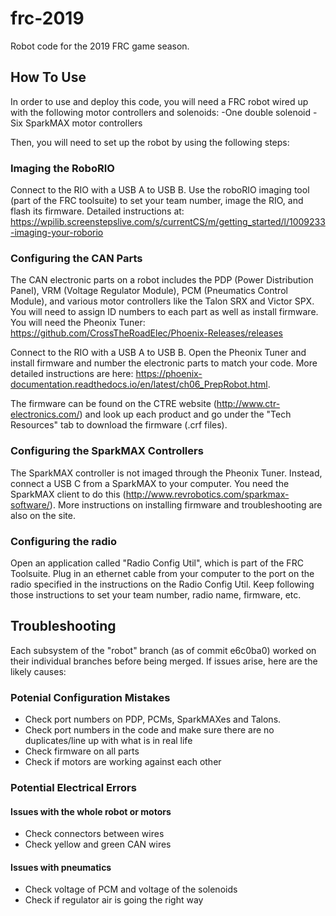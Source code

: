 # frc-2019
Robot code for the 2019 FRC game season.


## How To Use
In order to use and deploy this code, you will need a FRC robot wired up with the following motor controllers and solenoids:
-One double solenoid
-Six SparkMAX motor controllers

Then, you will need to set up the robot by using the following steps:


### Imaging the RoboRIO
Connect to the RIO with a USB A to USB B. Use the roboRIO imaging tool (part of the FRC toolsuite) to set your team number, image the RIO, and flash its firmware. Detailed instructions at: https://wpilib.screenstepslive.com/s/currentCS/m/getting_started/l/1009233-imaging-your-roborio


### Configuring the CAN Parts
The CAN electronic parts on a robot includes the PDP (Power Distribution Panel), VRM (Voltage Regulator Module), PCM (Pneumatics Control Module), and various motor controllers like the Talon SRX and Victor SPX. You will need to assign ID numbers to each part as well as install firmware. You will need the Pheonix Tuner: https://github.com/CrossTheRoadElec/Phoenix-Releases/releases

Connect to the RIO with a USB A to USB B. Open the Pheonix Tuner and install firmware and number the electronic parts to match your code. More detailed instructions are here: https://phoenix-documentation.readthedocs.io/en/latest/ch06_PrepRobot.html. 

The firmware can be found on the CTRE website (http://www.ctr-electronics.com/) and look up each product and go under the "Tech Resources" tab to download the firmware (.crf files). 


### Configuring the SparkMAX Controllers
The SparkMAX controller is not imaged through the Pheonix Tuner. Instead, connect a USB C from a SparkMAX to your computer. You need the SparkMAX client to do this (http://www.revrobotics.com/sparkmax-software/). More instructions on installing firmware and troubleshooting are also on the site.


### Configuring the radio
Open an application called "Radio Config Util", which is part of the FRC Toolsuite. Plug in an ethernet cable from your computer to the port on the radio specified in the instructions on the Radio Config Util. Keep following those instructions to set your team number, radio name, firmware, etc. 


## Troubleshooting
Each subsystem of the "robot" branch (as of commit e6c0ba0) worked on their individual branches before being merged. If issues arise, here are the likely causes:


### Potenial Configuration Mistakes
- Check port numbers on PDP, PCMs, SparkMAXes and Talons.
- Check port numbers in the code and make sure there are no duplicates/line up with what is in real life
- Check firmware on all parts
- Check if motors are working against each other


### Potential Electrical Errors

#### Issues with the whole robot or motors
- Check connectors between wires
- Check yellow and green CAN wires

#### Issues with pneumatics
- Check voltage of PCM and voltage of the solenoids
- Check if regulator air is going the right way
